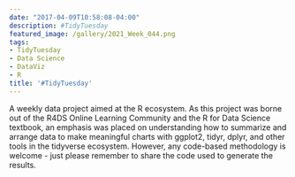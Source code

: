 ```yaml
---
date: "2017-04-09T10:58:08-04:00"
description: #TidyTuesday
featured_image: /gallery/2021_Week_044.png
tags:
- TidyTuesday
- Data Science
- DataViz
- R
title: '#TidyTuesday'
---
```


A weekly data project aimed at the R ecosystem. As this project was borne out of the R4DS Online Learning Community and the R for Data Science textbook, an emphasis was placed on understanding how to summarize and arrange data to make meaningful charts with ggplot2, tidyr, dplyr, and other tools in the tidyverse ecosystem. However, any code-based methodology is welcome - just please remember to share the code used to generate the results.